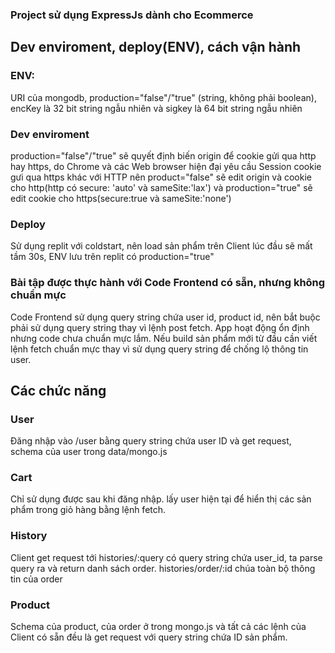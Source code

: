 ### Project sử dụng ExpressJs dành cho Ecommerce
## Dev enviroment, deploy(ENV), cách vận hành
### ENV: 
URI của mongodb, production="false"/"true" (string, không phải boolean), encKey là 32 bit string ngẫu nhiên và sigkey là 64 bit string ngẫu nhiên
### Dev enviroment
production="false"/"true" sẽ quyết định biến origin để cookie gửi qua http hay https, do Chrome và các Web browser hiện đại yêu cầu Session cookie gưi qua https khác với HTTP nên product="false" sẽ edit origin và cookie cho http(http có secure: 'auto' và sameSite:'lax') và production="true" sẽ edit cookie cho https(secure:true và sameSite:'none')
### Deploy
Sử dụng replit với coldstart, nên load sản phẩm trên Client lúc đầu sẽ mất tầm 30s, ENV lưu trên replit có production="true"
### Bài tập được thực hành với Code Frontend có sẵn, nhưng không chuẩn mực
Code Frontend sử dụng query string chứa user id, product id, nên bắt buộc phải sử dụng query string thay vì lệnh post fetch. App hoạt động ổn định nhưng code chưa chuẩn mực lắm. Nếu build sản phẩm mới từ đầu cần viết lệnh fetch chuẩn mực thay vì sử dụng query string để chống lộ thông tin user.
## Các chức năng
### User
Đăng nhập vào /user bằng query string chứa user ID và get request, schema của user trong data/mongo.js 
### Cart
Chỉ sử dụng được sau khi đăng nhập. lấy user hiện tại để hiển thị các sản phẩm trong giỏ hàng bằng lệnh fetch.
### History
Client get request tới histories/:query có query string chứa user_id, ta parse query ra và return danh sách order. histories/order/:id chúa toàn bộ thông tin của order
### Product
Schema của product, của order ở trong mongo.js và tất cả các lệnh của Client có sẵn đều là get request với query string chứa ID sản phẩm.
